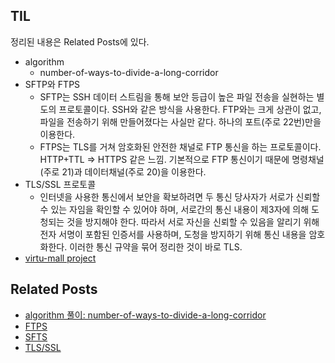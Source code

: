 ## TIL
정리된 내용은 Related Posts에 있다.

- algorithm
    -  number-of-ways-to-divide-a-long-corridor
- SFTP와 FTPS
    - SFTP는 SSH 데이터 스트림을 통해 보안 등급이 높은 파일 전송을 실현하는 별도의 프로토콜이다. SSH와 같은 방식을 사용한다. FTP와는 크게 상관이 없고, 파일을 전송하기 위해 만들어졌다는 사실만 같다. 하나의 포트(주로 22번)만을 이용한다. 
    - FTPS는 TLS를 거쳐 암호화된 안전한 채널로 FTP 통신을 하는 프로토콜이다. HTTP+TTL => HTTPS 같은 느낌. 기본적으로 FTP 통신이기 때문에 명령채널(주로 21)과 데이터채널(주로 20)을 이용한다. 
- TLS/SSL 프로토콜
    - 인터넷을 사용한 통신에서 보안을 확보하려면 두 통신 당사자가 서로가 신뢰할 수 있는 자임을 확인할 수 있어야 하며, 서로간의 통신 내용이 제3자에 의해 도청되는 것을 방지해야 한다. 따라서 서로 자신을 신뢰할 수 있음을 알리기 위해 전자 서명이 포함된 인증서를 사용하며, 도청을 방지하기 위해 통신 내용을 암호화한다. 이러한 통신 규약을 묶어 정리한 것이 바로 TLS. 
- [virtu-mall project](https://github.com/f-lab-edu/virtu-mall/)

    
## Related Posts
- [algorithm 풀이: number-of-ways-to-divide-a-long-corridor](https://github.com/aohus/TIL/blob/main/algorithm/DynamicProgramming/dp_divide_seats.ipynb)
- [FTPS](https://github.com/aohus/TIL/blob/main/network/FTPS.md)
- [SFTS](https://github.com/aohus/TIL/blob/main/network/SFTP.md)
- [TLS/SSL](https://github.com/aohus/TIL/blob/main/network/TSL(SSL).md)